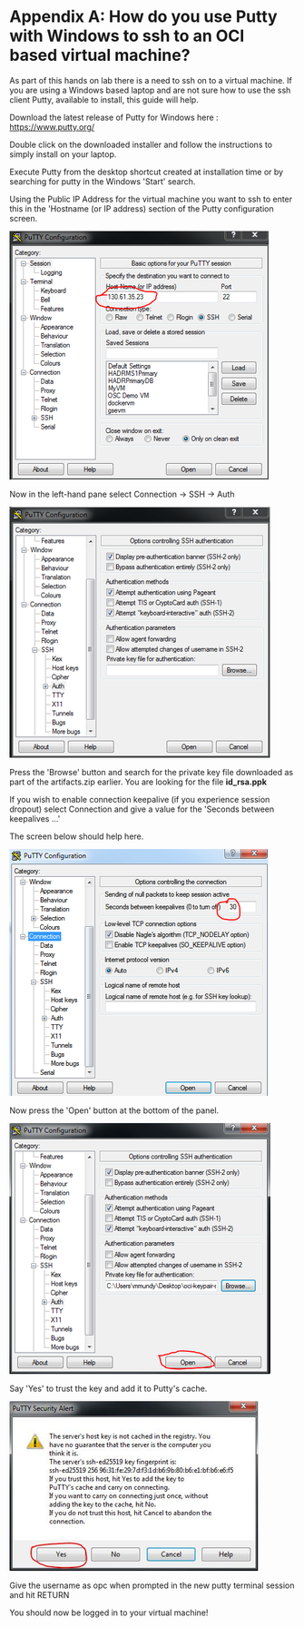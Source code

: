 # Appendix A: How do you use Putty with Windows to ssh to an OCI based virtual machine?

As part of this hands on lab there is a need to ssh on to a virtual machine. If you are using a Windows based laptop and are not sure how to use the ssh client Putty, available to install, this guide will help.

Download the latest release of Putty for Windows here : https://www.putty.org/

Double click on the downloaded installer and follow the instructions to simply install on your laptop.

Execute Putty from the desktop shortcut created at installation time or by searching for putty in the Windows 'Start' search.

Using the Public IP Address for the virtual machine you want to ssh to enter this in the 'Hostname (or IP address) section of the Putty configuration screen.

![image2019-3-7_6-49-53](image2019-3-7_6-49-53.png)

Now in the left-hand pane select Connection → SSH → Auth

![image2019-3-7_6-51-39](image2019-3-7_6-51-39.png)

Press the 'Browse' button and search for the private key file downloaded as part of the artifacts.zip earlier. You are looking for the file **id_rsa.ppk**

If you wish to enable connection keepalive (if you experience session dropout) select Connection and give a value for the 'Seconds between keepalives ...'

The screen below should help here.

![image2019-10-7_11-11-59](image2019-10-7_11-11-59.png)

Now press the 'Open' button at the bottom of the panel.

![image2019-3-7_6-56-32](image2019-3-7_6-56-32.png)

Say 'Yes' to trust the key and add it to Putty's cache.

![image2019-3-7_7-28-1](image2019-3-7_7-28-1.png)

Give the username as opc when prompted in the new putty terminal session and hit RETURN

You should now be logged in to your virtual machine!


